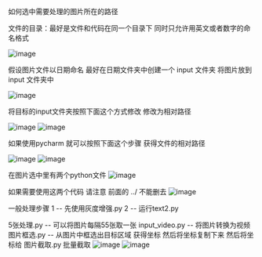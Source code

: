 如何选中需要处理的图片所在的路径

文件的目录：最好是文件和代码在同一个目录下 同时只允许用英文或者数字的命名格式

![image](https://github.com/user-attachments/assets/ec6c201c-fe4d-4ceb-bdc6-16f8915685ef)

假设图片文件以日期命名 最好在日期文件夹中创建一个 input 文件夹 将图片放到 input 文件夹中

![image](https://github.com/user-attachments/assets/dc805fa1-1d5f-4d82-b52b-53967c481485)

将目标的input文件夹按照下面这个方式修改 修改为相对路径

![image](https://github.com/user-attachments/assets/bca455c7-e96a-4c91-9d0a-f19d53195d91)
![image](https://github.com/user-attachments/assets/a92d30cb-350f-4bf3-9524-5550b7e037ee)

如果使用pycharm 就可以按照下面这个步骤 获得文件的相对路径

![image](https://github.com/user-attachments/assets/446998ca-a98f-4a0f-ab3e-70b1e2a45742)
![image](https://github.com/user-attachments/assets/4d4a616a-19db-4afd-b00f-d81dc4ff1c9b)

在图片选中里有两个python文件
![image](https://github.com/user-attachments/assets/c5962ae9-f967-4ad9-a5e4-c504eca6d551)

如果需要使用这两个代码 请注意 前面的 ../  不能删去
 ![image](https://github.com/user-attachments/assets/ceff16a2-2107-44dd-ae43-f76626a4155e)

 一般处理步骤
 1 -- 先使用灰度增强.py
 2 -- 运行text2.py

 5张处理.py  -- 可以将图片每隔55张取一张
 input_video.py -- 将图片转换为视频
 图片框选.py -- 从图片中框选出目标区域 获得坐标 然后将坐标复制下来 然后将坐标给 图片截取.py 批量截取
 ![image](https://github.com/user-attachments/assets/fa22184b-d977-423e-b38b-e467110e9b1a)
![image](https://github.com/user-attachments/assets/f7607005-7a39-4170-93a5-edb1088f860c)

 

